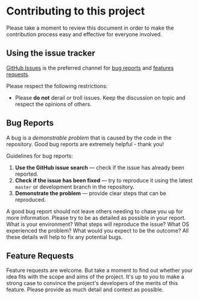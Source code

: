 # Contributing to this project

Please take a moment to review this document in order to make the contribution process easy and effective for everyone
involved.

## Using the issue tracker

[GitHub Issues](https://github.com/tmtbe/postcat/issues) is the preferred channel
for [bug reports](#bug-reports) and [features requests](#feature-requests).

Please respect the following restrictions:

- Please **do not** derail or troll issues. Keep the discussion on topic and respect the opinions of others.

## Bug Reports

A bug is a _demonstrable problem_ that is caused by the code in the repository. Good bug reports are extremely helpful -
thank you!

Guidelines for bug reports:

1. **Use the GitHub issue search** &mdash; check if the issue has already been reported.
1. **Check if the issue has been fixed** &mdash; try to reproduce it using the latest `master` or development branch in
   the repository.
1. **Demonstrate the problem** &mdash; provide clear steps that can be reproduced.

A good bug report should not leave others needing to chase you up for more information. Please try to be as detailed as
possible in your report. What is your environment? What steps will reproduce the issue? What OS experienced the problem?
What would you expect to be the outcome? All these details will help to fix any potential bugs.

## Feature Requests

Feature requests are welcome. But take a moment to find out whether your idea fits with the scope and aims of the
project. It's up to _you_ to make a strong case to convince the project's developers of the merits of this feature.
Please provide as much detail and context as possible.
